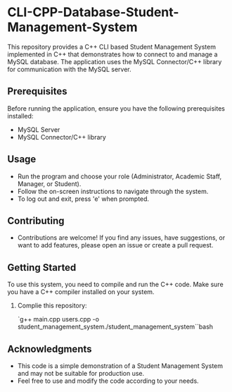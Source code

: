 # CLI-CPP-Database-Student-Management-System
This repository provides a C++ CLI based Student Management System implemented in C++ that demonstrates how to connect to and manage a MySQL database. The application uses the MySQL Connector/C++ library for communication with the MySQL server.

## Prerequisites

Before running the application, ensure you have the following prerequisites installed:

- MySQL Server
- MySQL Connector/C++ library

## Usage
- Run the program and choose your role (Administrator, Academic Staff, Manager, or Student).
- Follow the on-screen instructions to navigate through the system.
- To log out and exit, press 'e' when prompted.
  
## Contributing
- Contributions are welcome! If you find any issues, have suggestions, or want to add features, please open an issue or create a pull request.

## Getting Started
To use this system, you need to compile and run the C++ code. Make sure you have a C++ compiler installed on your system.

1. Complie this repository:

   `g++ main.cpp users.cpp -o student_management_system./student_management_system``bash 

## Acknowledgments
- This code is a simple demonstration of a Student Management System and may not be suitable for production use.
- Feel free to use and modify the code according to your needs.
